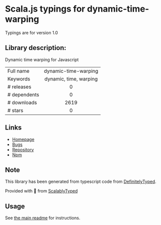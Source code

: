 
# Scala.js typings for dynamic-time-warping

Typings are for version 1.0

## Library description:
Dynamic time warping for Javascript

|                    |                 |
| ------------------ | :-------------: |
| Full name          | dynamic-time-warping |
| Keywords           | dynamic, time, warping |
| # releases         | 0 |
| # dependents       | 0 |
| # downloads        | 2619 |
| # stars            | 0 |

## Links
- [Homepage](https://github.com/GordonLesti/dynamic-time-warping#readme)
- [Bugs](https://github.com/GordonLesti/dynamic-time-warping/issues)
- [Repository](https://github.com/GordonLesti/dynamic-time-warping)
- [Npm](https://www.npmjs.com/package/dynamic-time-warping)
    


## Note
This library has been generated from typescript code from [DefinitelyTyped](https://definitelytyped.org).

Provided with :purple_heart: from [ScalablyTyped](https://github.com/oyvindberg/ScalablyTyped)

## Usage
See [the main readme](../../readme.md) for instructions.


